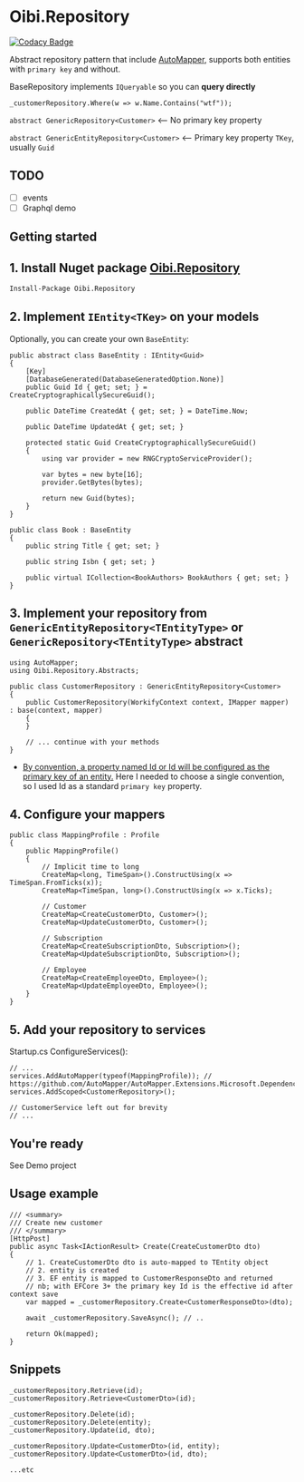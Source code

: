 # Oibi.Repository

[![Codacy Badge](https://api.codacy.com/project/badge/Grade/8130b9924a7f40c38afa2fcf132135cc)](https://www.codacy.com?utm_source=github.com&utm_medium=referral&utm_content=TheTrigger/Oibi.Repository&utm_campaign=Badge_Grade)

Abstract repository pattern that include [AutoMapper](https://github.com/AutoMapper/AutoMapper), supports both entities with `primary key` and without.

BaseRepository implements `IQueryable` so you can **query directly**

```Csharp
_customerRepository.Where(w => w.Name.Contains("wtf"));
```

`abstract GenericRepository<Customer>` <-- No primary key property

`abstract GenericEntityRepository<Customer>` <-- Primary key property `TKey`, usually `Guid`

## TODO

- [ ] events
- [ ] Graphql demo

## Getting started

## 1. Install Nuget package [Oibi.Repository](https://www.nuget.org/packages/Oibi.Repository/)

```sh
Install-Package Oibi.Repository
```

## 2. Implement `IEntity<TKey>` on your models

Optionally, you can create your own `BaseEntity`:

```CSharp
public abstract class BaseEntity : IEntity<Guid>
{
    [Key]
    [DatabaseGenerated(DatabaseGeneratedOption.None)]
    public Guid Id { get; set; } = CreateCryptographicallySecureGuid();

    public DateTime CreatedAt { get; set; } = DateTime.Now;

    public DateTime UpdatedAt { get; set; }

    protected static Guid CreateCryptographicallySecureGuid()
    {
        using var provider = new RNGCryptoServiceProvider();

        var bytes = new byte[16];
        provider.GetBytes(bytes);

        return new Guid(bytes);
    }
}
```

```CSharp
public class Book : BaseEntity
{
    public string Title { get; set; }

    public string Isbn { get; set; }

    public virtual ICollection<BookAuthors> BookAuthors { get; set; }
}
```

## 3. Implement your repository from `GenericEntityRepository<TEntityType>` or `GenericRepository<TEntityType>` abstract

```CSharp
using AutoMapper;
using Oibi.Repository.Abstracts;

public class CustomerRepository : GenericEntityRepository<Customer>
{
    public CustomerRepository(WorkifyContext context, IMapper mapper) : base(context, mapper)
    {
    }

    // ... continue with your methods
}
```

- [By convention, a property named Id or <type name>Id will be configured as the primary key of an entity.](https://docs.microsoft.com/it-it/ef/core/modeling/keys#conventions)
  Here I needed to choose a single convention, so I used Id as a standard `primary key` property.

## 4. Configure your mappers

```Csharp
public class MappingProfile : Profile
{
    public MappingProfile()
    {
        // Implicit time to long
        CreateMap<long, TimeSpan>().ConstructUsing(x => TimeSpan.FromTicks(x));
        CreateMap<TimeSpan, long>().ConstructUsing(x => x.Ticks);

        // Customer
        CreateMap<CreateCustomerDto, Customer>();
        CreateMap<UpdateCustomerDto, Customer>();

        // Subscription
        CreateMap<CreateSubscriptionDto, Subscription>();
        CreateMap<UpdateSubscriptionDto, Subscription>();

        // Employee
        CreateMap<CreateEmployeeDto, Employee>();
        CreateMap<UpdateEmployeeDto, Employee>();
    }
}
```

## 5. Add your repository to services

Startup.cs ConfigureServices():

```Csharp
// ...
services.AddAutoMapper(typeof(MappingProfile)); // https://github.com/AutoMapper/AutoMapper.Extensions.Microsoft.DependencyInjection
services.AddScoped<CustomerRepository>();

// CustomerService left out for brevity
// ...
```

## You're ready

See Demo project

## Usage example

```Csharp
/// <summary>
/// Create new customer
/// </summary>
[HttpPost]
public async Task<IActionResult> Create(CreateCustomerDto dto)
{
    // 1. CreateCustomerDto dto is auto-mapped to TEntity object
    // 2. entity is created
    // 3. EF entity is mapped to CustomerResponseDto and returned
    // nb; with EFCore 3+ the primary key Id is the effective id after context save
    var mapped = _customerRepository.Create<CustomerResponseDto>(dto);

    await _customerRepository.SaveAsync(); // ..

    return Ok(mapped);
}
```

## Snippets

```Csharp
_customerRepository.Retrieve(id);
_customerRepository.Retrieve<CustomerDto>(id);

_customerRepository.Delete(id);
_customerRepository.Delete(entity);
_customerRepository.Update(id, dto);

_customerRepository.Update<CustomerDto>(id, entity);
_customerRepository.Update<CustomerDto>(id, dto);

...etc
```
